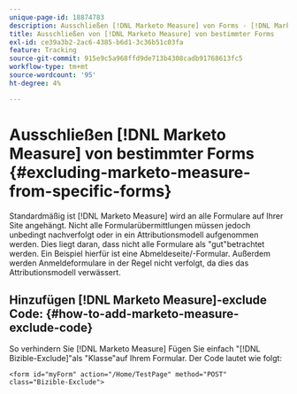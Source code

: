 ```yaml
---
unique-page-id: 18874783
description: Ausschließen [!DNL Marketo Measure] von Forms - [!DNL Marketo Measure]
title: Ausschließen von [!DNL Marketo Measure] von bestimmter Forms
exl-id: ce39a3b2-2ac6-4385-b6d1-3c36b51c03fa
feature: Tracking
source-git-commit: 915e9c5a968ffd9de713b4308cadb91768613fc5
workflow-type: tm+mt
source-wordcount: '95'
ht-degree: 4%

---
```


# Ausschließen [!DNL Marketo Measure] von bestimmter Forms {#excluding-marketo-measure-from-specific-forms}

Standardmäßig ist [!DNL Marketo Measure] wird an alle Formulare auf Ihrer Site angehängt. Nicht alle Formularübermittlungen müssen jedoch unbedingt nachverfolgt oder in ein Attributionsmodell aufgenommen werden. Dies liegt daran, dass nicht alle Formulare als &quot;gut&quot;betrachtet werden. Ein Beispiel hierfür ist eine Abmeldeseite/-Formular. Außerdem werden Anmeldeformulare in der Regel nicht verfolgt, da dies das Attributionsmodell verwässert.

## Hinzufügen [!DNL Marketo Measure]-exclude Code:  {#how-to-add-marketo-measure-exclude-code}

So verhindern Sie [!DNL Marketo Measure] Fügen Sie einfach &quot;[!DNL Bizible-Exclude]&quot;als &quot;Klasse&quot;auf Ihrem Formular. Der Code lautet wie folgt:

`<form id="myForm" action="/Home/TestPage" method="POST" class="Bizible-Exclude">`
